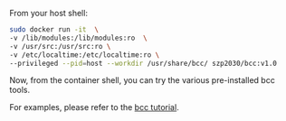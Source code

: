 From your host shell:
```bash
sudo docker run -it  \
-v /lib/modules:/lib/modules:ro  \
-v /usr/src:/usr/src:ro \
-v /etc/localtime:/etc/localtime:ro \
--privileged --pid=host --workdir /usr/share/bcc/ szp2030/bcc:v1.0
```

Now, from the container shell, you can try the various pre-installed bcc tools.

For examples, please refer to the [bcc tutorial](https://github.com/iovisor/bcc/tree/master/docs/tutorial.md#1-general-performance).
